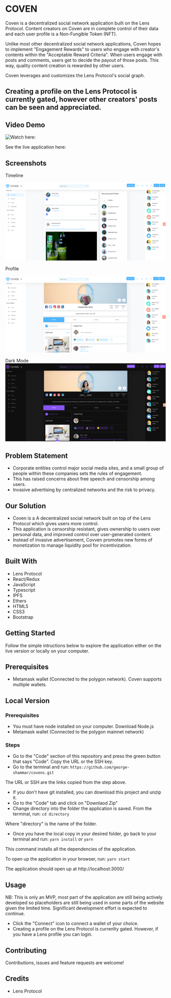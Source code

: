# COVEN

Coven is a decentralized social network application built on the Lens Protocol. Content creators on Coven are in complete control of their data and each user profile is a Non-Fungible Token (NFT).

Unlike most other decentralized social network applications, Coven hopes to implement "Engagement Rewards" to users who engage with creator's contents within the "Acceptable Reward Criteria". When users engage with posts and comments, users get to decide the payout of those posts. This way, quality content creation is rewarded by other users.

Coven leverages and customizes the Lens Protocol's social graph.

## Creating a profile on the Lens Protocol is currently gated, however other creators' posts can be seen and appreciated.

## Video Demo
![Watch here:](https://www.loom.com/share/d6cf582341b54aeda4abc44c7b0d5c1d)

See the live application here:

## Screenshots
Timeline

![Timeline](./feed.png)

Profile

![Profile](./profile.png)

Dark Mode
![Profile Dark Mode](./profile-dark.png)

## Problem Statement

- Corporate entities control major social media sites, and a small group of people within these companies sets the rules of engagement.
- This has raised concerns about free speech and censorship among users.
- Invasive advertising by centralized networks and the risk to privacy.

## Our Solution

- Coven is a A decentralized social network built on top of the Lens Protocol which gives users more control.
- This application is censorship resistant, gives ownership to users over personal data, and improved control over user-generated content.
- Instead of invasive advertisement, Covven promotes new forms of monetization to manage liquidity pool for incentivization.

## Built With
- Lens Protocol
- React/Redux
- JavaScript
- Typescript
- IPFS
- Ethers
- HTML5
- CSS3
- Bootstrap

## Getting Started

Follow the simple intructions below to explore the application either on the live version or locally on your computer.

## Prerequisites
- Metamask wallet (Connected to the polygon network). Coven supports multiple wallets.

## Local Version

### Prerequisites
- You must have node installed on your computer. Download Node.js
- Metamask wallet (Connected to the polygon mainnet network) 

### Steps
- Go to the "Code" section of this repository and press the green button that says "Code". Copy the URL or the SSH key.
- Go to the terminal and run:
```https://github.com/george-shammar/covens.git```

The URL or SSH are the links copied from the step above.
- If you don't have git installed, you can download this project and unzip it.
- Go to the "Code" tab and click on "Downlaod Zip"
- Change directory into the folder the application is saved. From the terminal, run:
```cd directory```

Where "directory" is the name of the folder.
- Once you have the local copy in your desired folder, go back to your terminal and run:
```yarn install``` 
or 
```yarn```

This command installs all the dependencies of the application.

To open up the application in your browser, run:
```yarn start```

The application should open up at http://localhost:3000/

## Usage
NB: This is only an MVP, most part of the application are still being actively developed so placeholders are still being used in some parts of the website given the limited time. Significant development effort is expected to continue.

- Click the "Connect" icon to connect a wallet of your choice.
- Creating a profile on the Lens Protocol is currenlty gated. However, if you have a Lens profile you can login.

##  Contributing
Contributions, issues and feature requests are welcome!

## Credits
- Lens Protocol

